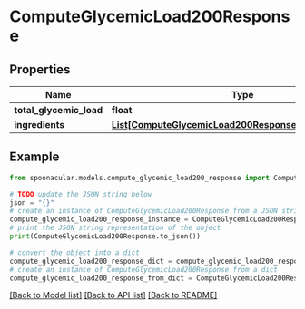 # ComputeGlycemicLoad200Response



## Properties

Name | Type | Description | Notes
------------ | ------------- | ------------- | -------------
**total_glycemic_load** | **float** |  | 
**ingredients** | [**List[ComputeGlycemicLoad200ResponseIngredientsInner]**](ComputeGlycemicLoad200ResponseIngredientsInner.md) |  | 

## Example

```python
from spoonacular.models.compute_glycemic_load200_response import ComputeGlycemicLoad200Response

# TODO update the JSON string below
json = "{}"
# create an instance of ComputeGlycemicLoad200Response from a JSON string
compute_glycemic_load200_response_instance = ComputeGlycemicLoad200Response.from_json(json)
# print the JSON string representation of the object
print(ComputeGlycemicLoad200Response.to_json())

# convert the object into a dict
compute_glycemic_load200_response_dict = compute_glycemic_load200_response_instance.to_dict()
# create an instance of ComputeGlycemicLoad200Response from a dict
compute_glycemic_load200_response_from_dict = ComputeGlycemicLoad200Response.from_dict(compute_glycemic_load200_response_dict)
```
[[Back to Model list]](../README.md#documentation-for-models) [[Back to API list]](../README.md#documentation-for-api-endpoints) [[Back to README]](../README.md)



